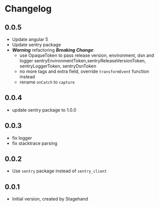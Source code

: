 # Changelog

## 0.0.5

- Update angular 5
- Update sentry package
- ***Warning*** refactoring ***Breaking Change***:
    + use OpaqueToken to pass release version, environment, dsn and logger
        sentryEnvironmentToken,sentryReleaseVersionToken, sentryLoggerToken, sentryDsnToken
    + no more tags and extra field, override `transformEvent` function instead
    + rename `onCatch` to `capture`

## 0.0.4

- update sentry package to 1.0.0

## 0.0.3

- fix logger
- fix stacktrace parsing

## 0.0.2

- Use `sentry` package instead of `sentry_client`

## 0.0.1

- Initial version, created by Stagehand
